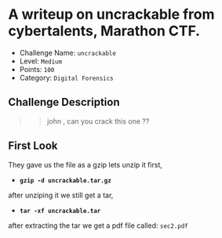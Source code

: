 # A writeup on uncrackable from cybertalents, Marathon CTF.

- Challenge Name: `uncrackable`
- Level: `Medium`
- Points: `100`
- Category: `Digital Forensics`


## Challenge Description
>> john , can you crack this one ??

## First Look
They gave us the file as a gzip lets unzip it first,

- **`gzip -d uncrackable.tar.gz`**

after unziping it we still get a tar,

- **`tar -xf uncrackable.tar`**

after extracting the tar we get a pdf file called: `sec2.pdf`

